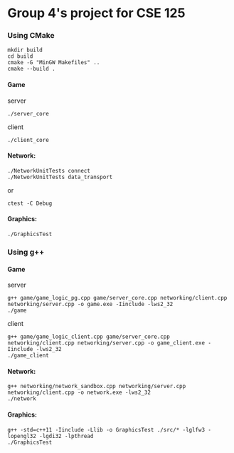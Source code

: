 # Group 4's project for CSE 125

### Using CMake
```
mkdir build
cd build
cmake -G "MinGW Makefiles" ..
cmake --build .
```

#### Game
server
```
./server_core
```
client
```
./client_core
```

#### Network:
```
./NetworkUnitTests connect
./NetworkUnitTests data_transport
```
or
```
ctest -C Debug
```

#### Graphics:
```
./GraphicsTest
```

### Using g++
#### Game
server
```
g++ game/game_logic_pg.cpp game/server_core.cpp networking/client.cpp networking/server.cpp -o game.exe -Iinclude -lws2_32
./game
```

client
```
g++ game/game_logic_client.cpp game/server_core.cpp networking/client.cpp networking/server.cpp -o game_client.exe -Iinclude -lws2_32
./game_client
```

#### Network:
```
g++ networking/network_sandbox.cpp networking/server.cpp networking/client.cpp -o network.exe -lws2_32
./network
```

#### Graphics:
```
g++ -std=c++11 -Iinclude -Llib -o GraphicsTest ./src/* -lglfw3 -lopengl32 -lgdi32 -lpthread
./GraphicsTest
```
